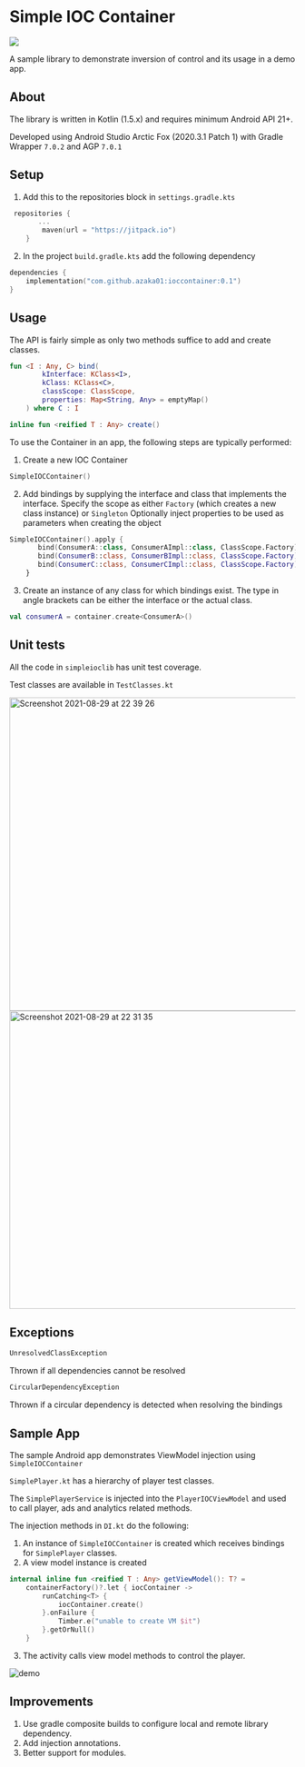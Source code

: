 # Simple IOC Container

[![](https://jitpack.io/v/azaka01/ioccontainer.svg)](https://jitpack.io/#azaka01/ioccontainer)

A sample library to demonstrate inversion of control and its usage in a demo app.

## About

The library is written in Kotlin (1.5.x) and requires minimum Android API 21+.

Developed using Android Studio Arctic Fox (2020.3.1 Patch 1) with Gradle Wrapper `7.0.2` and AGP `7.0.1`

## Setup

1. Add this to the repositories block in `settings.gradle.kts`
```Kotlin
 repositories {
       ...
        maven(url = "https://jitpack.io")
    }
```
2. In the project `build.gradle.kts` add the following dependency
```Kotlin
dependencies {
    implementation("com.github.azaka01:ioccontainer:0.1")
}
```

## Usage

The API is fairly simple as only two methods suffice to add and create classes.

```Kotlin
fun <I : Any, C> bind(
        kInterface: KClass<I>,
        kClass: KClass<C>,
        classScope: ClassScope,
        properties: Map<String, Any> = emptyMap()
    ) where C : I 
```

```Kotlin
inline fun <reified T : Any> create() 
```

To use the Container in an app, the following steps are typically performed:


1. Create a new IOC Container 
```Kotlin 
SimpleIOCContainer()
```
2. Add bindings by supplying the interface and class that implements the interface. 
   Specify the scope as either `Factory` (which creates a new class instance) or `Singleton`
   Optionally inject properties to be used as parameters when creating the object
   
```Kotlin
SimpleIOCContainer().apply {
       bind(ConsumerA::class, ConsumerAImpl::class, ClassScope.Factory)
       bind(ConsumerB::class, ConsumerBImpl::class, ClassScope.Factory)
       bind(ConsumerC::class, ConsumerCImpl::class, ClassScope.Factory)
    }
```
3. Create an instance of any class for which bindings exist. 
The type in angle brackets can be either the interface or the actual class.
```Kotlin 
val consumerA = container.create<ConsumerA>()
```
## Unit tests

All the code in `simpleioclib` has unit test coverage.

Test classes are available in `TestClasses.kt`

<img width="552" alt="Screenshot 2021-08-29 at 22 39 26" src="https://user-images.githubusercontent.com/1098487/131266200-87776717-4938-4446-ad4e-37bbb068d8f4.png">

<img width="525" alt="Screenshot 2021-08-29 at 22 31 35" src="https://user-images.githubusercontent.com/1098487/131266216-e2b9dd39-bb19-47a2-b230-a1d9fb808ba9.png">


## Exceptions

```Kotlin
UnresolvedClassException
```
Thrown if all dependencies cannot be resolved

```Kotlin
CircularDependencyException
```
Thrown if a circular dependency is detected when resolving the bindings

## Sample App

The sample Android app demonstrates ViewModel injection using `SimpleIOCContainer`

`SimplePlayer.kt` has a hierarchy of player test classes. 

The `SimplePlayerService` is injected into the `PlayerIOCViewModel` and used to call player, ads and analytics related methods.

The injection methods in `DI.kt` do the following:
1. An instance of `SimpleIOCContainer` is created which receives bindings for `SimplePlayer` classes.
2. A view model instance is created 
```Kotlin
internal inline fun <reified T : Any> getViewModel(): T? =
    containerFactory()?.let { iocContainer ->
        runCatching<T> {
            iocContainer.create()
        }.onFailure {
            Timber.e("unable to create VM $it")
        }.getOrNull()
    }
```
3. The activity calls view model methods to control the player.

![demo](https://user-images.githubusercontent.com/1098487/131267019-dc24ad0e-1aa5-4e3c-a1c8-aa5173ab042b.gif)

## Improvements

1. Use gradle composite builds to configure local and remote library dependency.
2. Add injection annotations.
3. Better support for modules.

